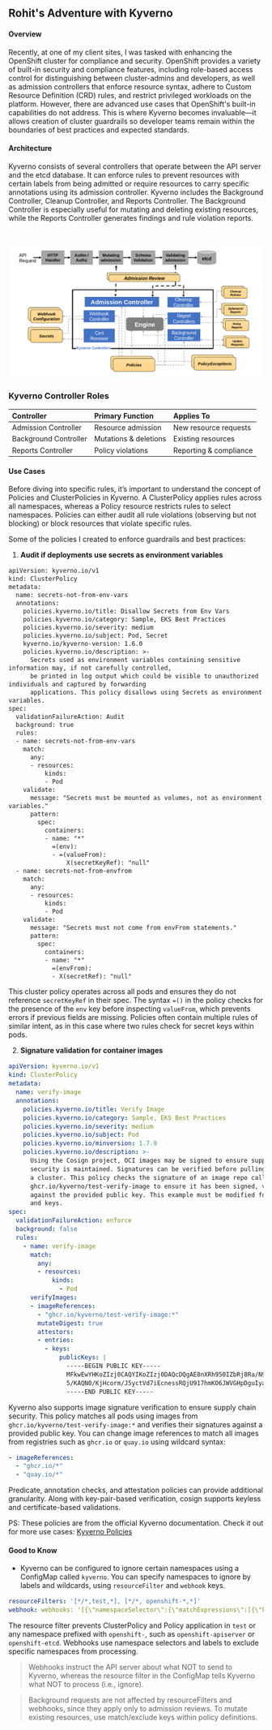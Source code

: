 ## Rohit's Adventure with Kyverno

#### Overview

Recently, at one of my client sites, I was tasked with enhancing the OpenShift cluster for compliance and security. OpenShift provides a variety of built-in security and compliance features, including role-based access control for distinguishing between cluster-admins and developers, as well as admission controllers that enforce resource syntax, adhere to Custom Resource Definition (CRD) rules, and restrict privileged workloads on the platform. However, there are advanced use cases that OpenShift's built-in capabilities do not address. This is where Kyverno becomes invaluable—it allows creation of cluster guardrails so developer teams remain within the boundaries of best practices and expected standards.

#### Architecture

Kyverno consists of several controllers that operate between the API server and the etcd database. It can enforce rules to prevent resources with certain labels from being admitted or require resources to carry specific annotations using its admission controller. Kyverno includes the Background Controller, Cleanup Controller, and Reports Controller. The Background Controller is especially useful for mutating and deleting existing resources, while the Reports Controller generates findings and rule violation reports.

<br>

![Kyverno Architectural diagram](image.png)
<br>

### Kyverno Controller Roles

| Controller | Primary Function | Applies To |
| :-- | :-- | :-- |
| Admission Controller | Resource admission | New resource requests |
| Background Controller | Mutations \& deletions | Existing resources |
| Reports Controller | Policy violations | Reporting \& compliance |

#### Use Cases

Before diving into specific rules, it’s important to understand the concept of Policies and ClusterPolicies in Kyverno. A ClusterPolicy applies rules across all namespaces, whereas a Policy resource restricts rules to select namespaces. Policies can either audit all rule violations (observing but not blocking) or block resources that violate specific rules.

Some of the policies I created to enforce guardrails and best practices:

1. **Audit if deployments use secrets as environment variables**
```
apiVersion: kyverno.io/v1
kind: ClusterPolicy
metadata:
  name: secrets-not-from-env-vars
  annotations:
    policies.kyverno.io/title: Disallow Secrets from Env Vars
    policies.kyverno.io/category: Sample, EKS Best Practices
    policies.kyverno.io/severity: medium
    policies.kyverno.io/subject: Pod, Secret
    kyverno.io/kyverno-version: 1.6.0
    policies.kyverno.io/description: >-
      Secrets used as environment variables containing sensitive information may, if not carefully controlled, 
      be printed in log output which could be visible to unauthorized individuals and captured by forwarding
      applications. This policy disallows using Secrets as environment variables.
spec:
  validationFailureAction: Audit
  background: true
  rules:
  - name: secrets-not-from-env-vars
    match:
      any:
      - resources:
          kinds:
          - Pod
    validate:
      message: "Secrets must be mounted as volumes, not as environment variables."
      pattern:
        spec:
          containers:
          - name: "*"
            =(env):
            - =(valueFrom):
                X(secretKeyRef): "null"
  - name: secrets-not-from-envfrom
    match:
      any:
      - resources:
          kinds:
          - Pod
    validate:
      message: "Secrets must not come from envFrom statements."
      pattern:
        spec:
          containers:
          - name: "*"
            =(envFrom):
            - X(secretRef): "null"
```

This cluster policy operates across all pods and ensures they do not reference `secretKeyRef` in their spec. The syntax `=()` in the policy checks for the presence of the `env` key before inspecting `valueFrom`, which prevents errors if previous fields are missing. Policies often contain multiple rules of similar intent, as in this case where two rules check for secret keys within pods.

2. **Signature validation for container images**
```yaml
apiVersion: kyverno.io/v1
kind: ClusterPolicy
metadata:
  name: verify-image
  annotations:
    policies.kyverno.io/title: Verify Image
    policies.kyverno.io/category: Sample, EKS Best Practices
    policies.kyverno.io/severity: medium
    policies.kyverno.io/subject: Pod
    policies.kyverno.io/minversion: 1.7.0
    policies.kyverno.io/description: >-
      Using the Cosign project, OCI images may be signed to ensure supply chain
      security is maintained. Signatures can be verified before pulling into
      a cluster. This policy checks the signature of an image repo called
      ghcr.io/kyverno/test-verify-image to ensure it has been signed, verifying
      against the provided public key. This example must be modified for your own images
      and keys.
spec:
  validationFailureAction: enforce
  background: false
  rules:
    - name: verify-image
      match:
        any:
        - resources:
            kinds:
              - Pod
      verifyImages:
      - imageReferences:
        - "ghcr.io/kyverno/test-verify-image:*"
        mutateDigest: true
        attestors:
        - entries:
          - keys:
              publicKeys: |
                -----BEGIN PUBLIC KEY-----
                MFkwEwYHKoZIzj0CAQYIKoZIzj0DAQcDQgAE8nXRh950IZbRj8Ra/N9sbqOPZrfM
                5/KAQN0/KjHcorm/J5yctVd7iEcnessRQjU917hmKO6JWVGHpDguIyakZA==
                -----END PUBLIC KEY-----
```

Kyverno also supports image signature verification to ensure supply chain security. This policy matches all pods using images from `ghcr.io/kyverno/test-verify-image:*` and verifies their signatures against a provided public key. You can change image references to match all images from registries such as `ghcr.io` or `quay.io` using wildcard syntax:

```yaml
- imageReferences:
  - "ghcr.io/*"
  - "quay.io/*"
```

Predicate, annotation checks, and attestation policies can provide additional granularity. Along with key-pair-based verification, cosign supports keyless and certificate-based validations.

PS: These policies are from the official Kyverno documentation. Check it out for more use cases: [Kyverno Policies](https://release-1-8-0.kyverno.io/policies/other/verify_image/)

#### Good to Know

- Kyverno can be configured to ignore certain namespaces using a ConfigMap called `kyverno`. You can specify namespaces to ignore by labels and wildcards, using `resourceFilter` and `webhook` keys.

```yaml
resourceFilters: '[*/*,test,*], [*/*, openshift-*,*]'
webhook: webhooks: '[{\"namespaceSelector\":{\"matchExpressions\":[{\"key\":\"kubernetes.io/metadata.name\",\"operator\":\"NotIn\",\"values\":[\"kube-system\"]},{\"key\":\"kubernetes.io/metadata.name\",\"operator\":\"NotIn\",\"values\":[\"kyverno\"]}],\"matchLabels\":null}}]'
```

The resource filter prevents ClusterPolicy and Policy application in `test` or any namespace prefixed with `openshift-`, such as `openshift-apiserver` or `openshift-etcd`. Webhooks use namespace selectors and labels to exclude specific namespaces from processing.

> Webhooks instruct the API server about what NOT to send to Kyverno, whereas the resource filter in the ConfigMap tells Kyverno what NOT to process (i.e., ignore).

> Background requests are not affected by resourceFilters and webhooks, since they apply only to admission reviews. To mutate existing resources, use match/exclude keys within policy definitions.
